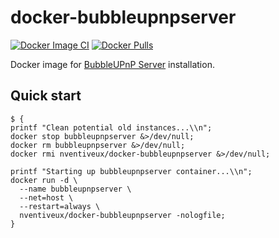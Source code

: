 # docker-bubbleupnpserver
[![Docker Image CI](https://github.com/nVentiveUX/docker-bubbleupnpserver/workflows/Docker%20Image%20CI/badge.svg)](https://hub.docker.com/repository/docker/nventiveux/docker-bubbleupnpserver) [![Docker Pulls](https://img.shields.io/docker/pulls/nventiveux/docker-bubbleupnpserver)](https://hub.docker.com/r/nventiveux/docker-bubbleupnpserver)

Docker image for [BubbleUPnP Server](https://bubblesoftapps.com/) installation.

## Quick start

```shell
$ {
printf "Clean potential old instances...\\n";
docker stop bubbleupnpserver &>/dev/null;
docker rm bubbleupnpserver &>/dev/null;
docker rmi nventiveux/docker-bubbleupnpserver &>/dev/null;

printf "Starting up bubbleupnpserver container...\\n";
docker run -d \
  --name bubbleupnpserver \
  --net=host \
  --restart=always \
  nventiveux/docker-bubbleupnpserver -nologfile;
}
```
